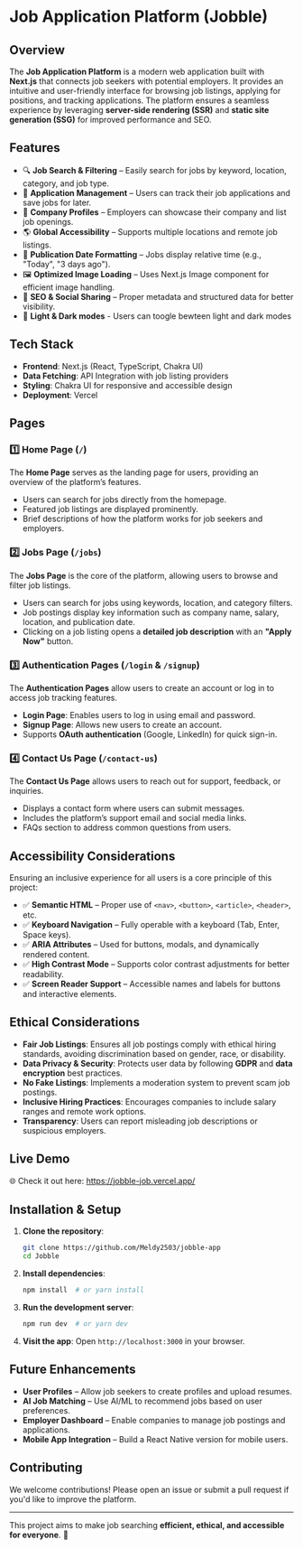 # Job Application Platform (Jobble) 

## Overview  
The **Job Application Platform** is a modern web application built with **Next.js** that connects job seekers with potential employers. It provides an intuitive and user-friendly interface for browsing job listings, applying for positions, and tracking applications. The platform ensures a seamless experience by leveraging **server-side rendering (SSR)** and **static site generation (SSG)** for improved performance and SEO.  

## Features  
- 🔍 **Job Search & Filtering** – Easily search for jobs by keyword, location, category, and job type.  
- 📝 **Application Management** – Users can track their job applications and save jobs for later.  
- 💼 **Company Profiles** – Employers can showcase their company and list job openings.  
- 🌎 **Global Accessibility** – Supports multiple locations and remote job listings.  
- 📅 **Publication Date Formatting** – Jobs display relative time (e.g., "Today", "3 days ago").  
- 🖼 **Optimized Image Loading** – Uses Next.js Image component for efficient image handling.  
- 🔗 **SEO & Social Sharing** – Proper metadata and structured data for better visibility.
- 📝 **Light & Dark modes** - Users can toogle bewteen light and dark modes 

## Tech Stack  
- **Frontend**: Next.js (React, TypeScript, Chakra UI)  
- **Data Fetching**: API Integration with job listing providers  
- **Styling**: Chakra UI for responsive and accessible design  
- **Deployment**: Vercel  

## Pages  

### 1️⃣ **Home Page (`/`)**  
The **Home Page** serves as the landing page for users, providing an overview of the platform’s features.  
- Users can search for jobs directly from the homepage.  
- Featured job listings are displayed prominently.  
- Brief descriptions of how the platform works for job seekers and employers.  

### 2️⃣ **Jobs Page (`/jobs`)**  
The **Jobs Page** is the core of the platform, allowing users to browse and filter job listings.  
- Users can search for jobs using keywords, location, and category filters.  
- Job postings display key information such as company name, salary, location, and publication date.  
- Clicking on a job listing opens a **detailed job description** with an **"Apply Now"** button.  

### 3️⃣ **Authentication Pages (`/login` & `/signup`)**  
The **Authentication Pages** allow users to create an account or log in to access job tracking features.  
- **Login Page**: Enables users to log in using email and password.  
- **Signup Page**: Allows new users to create an account.  
- Supports **OAuth authentication** (Google, LinkedIn) for quick sign-in.  

### 4️⃣ **Contact Us Page (`/contact-us`)**  
The **Contact Us Page** allows users to reach out for support, feedback, or inquiries.  
- Displays a contact form where users can submit messages.  
- Includes the platform’s support email and social media links.  
- FAQs section to address common questions from users.  

## Accessibility Considerations  
Ensuring an inclusive experience for all users is a core principle of this project:  
- ✅ **Semantic HTML** – Proper use of `<nav>`, `<button>`, `<article>`, `<header>`, etc.  
- ✅ **Keyboard Navigation** – Fully operable with a keyboard (Tab, Enter, Space keys).  
- ✅ **ARIA Attributes** – Used for buttons, modals, and dynamically rendered content.  
- ✅ **High Contrast Mode** – Supports color contrast adjustments for better readability.  
- ✅ **Screen Reader Support** – Accessible names and labels for buttons and interactive elements.  

## Ethical Considerations  
- **Fair Job Listings**: Ensures all job postings comply with ethical hiring standards, avoiding discrimination based on gender, race, or disability.  
- **Data Privacy & Security**: Protects user data by following **GDPR** and **data encryption** best practices.  
- **No Fake Listings**: Implements a moderation system to prevent scam job postings.  
- **Inclusive Hiring Practices**: Encourages companies to include salary ranges and remote work options.  
- **Transparency**: Users can report misleading job descriptions or suspicious employers.  


## Live Demo  
🌐 Check it out here: https://jobble-job.vercel.app/


## Installation & Setup  
1. **Clone the repository**:  
   ```sh
   git clone https://github.com/Meldy2503/jobble-app
   cd Jobble
   ```  
2. **Install dependencies**:  
   ```sh
   npm install  # or yarn install
   ```  
3. **Run the development server**:  
   ```sh
   npm run dev  # or yarn dev
   ```  
4. **Visit the app**: Open `http://localhost:3000` in your browser.  

## Future Enhancements  
- **User Profiles** – Allow job seekers to create profiles and upload resumes.  
- **AI Job Matching** – Use AI/ML to recommend jobs based on user preferences.  
- **Employer Dashboard** – Enable companies to manage job postings and applications.  
- **Mobile App Integration** – Build a React Native version for mobile users.  

## Contributing  
We welcome contributions! Please open an issue or submit a pull request if you'd like to improve the platform.  

---  
This project aims to make job searching **efficient, ethical, and accessible for everyone**. 🚀

